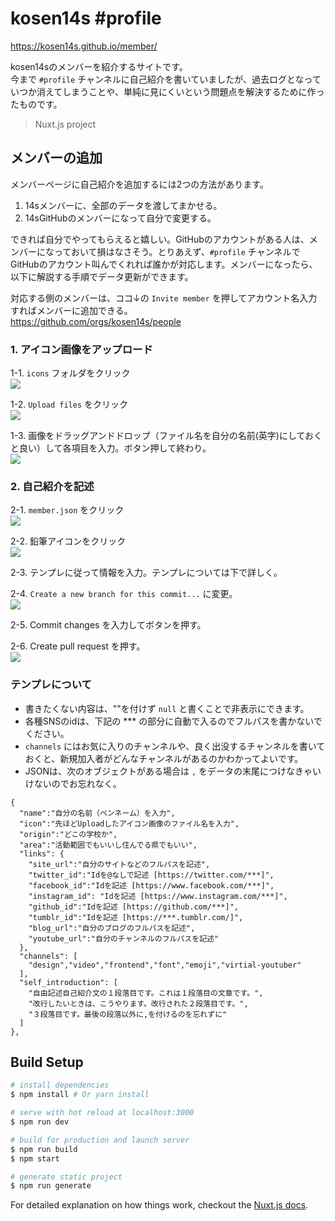# kosen14s #profile

https://kosen14s.github.io/member/

kosen14sのメンバーを紹介するサイトです。  
今まで `#profile` チャンネルに自己紹介を書いていましたが、過去ログとなっていつか消えてしまうことや、単純に見にくいという問題点を解決するために作ったものです。  

> Nuxt.js project

## メンバーの追加

メンバーページに自己紹介を追加するには2つの方法があります。

1. 14sメンバーに、全部のデータを渡してまかせる。
2. 14sGitHubのメンバーになって自分で変更する。

できれば自分でやってもらえると嬉しい。GitHubのアカウントがある人は、メンバーになっておいて損はなさそう。とりあえず、`#profile` チャンネルでGitHubのアカウント叫んでくれれば誰かが対応します。メンバーになったら、以下に解説する手順でデータ更新ができます。

対応する側のメンバーは、ココ↓の `Invite member` を押してアカウント名入力すればメンバーに追加できる。  
https://github.com/orgs/kosen14s/people 

### 1. アイコン画像をアップロード
1-1. `icons` フォルダをクリック  
![](https://imgur.com/OjQAZlQ.png)

1-2. `Upload files` をクリック  
![](https://imgur.com/vPPzQ3R.png)

1-3. 画像をドラッグアンドドロップ（ファイル名を自分の名前(英字)にしておくと良い）して各項目を入力。ボタン押して終わり。  
![](https://imgur.com/eAMyrnp.png)

### 2. 自己紹介を記述
2-1. `member.json` をクリック  
![](https://imgur.com/fDoN7Ll.png)

2-2. 鉛筆アイコンをクリック  
![](https://imgur.com/J2bpizm.png)

2-3. テンプレに従って情報を入力。テンプレについては下で詳しく。

2-4. `Create a new branch for this commit...` に変更。  
![](https://imgur.com/BaMLhbZ.png)

2-5. Commit changes を入力してボタンを押す。

2-6. Create pull request を押す。  
![](https://imgur.com/vEbJQK6.png)

### テンプレについて

- 書きたくない内容は、""を付けず `null` と書くことで非表示にできます。
- 各種SNSのidは、下記の *** の部分に自動で入るのでフルパスを書かないでください。
- `channels` にはお気に入りのチャンネルや、良く出没するチャンネルを書いておくと、新規加入者がどんなチャンネルがあるのかわかってよいです。
- JSONは、次のオブジェクトがある場合は `,` をデータの末尾につけなきゃいけないのでお忘れなく。

```
{
  "name":"自分の名前（ペンネーム）を入力",
  "icon":"先ほどUploadしたアイコン画像のファイル名を入力",
  "origin":"どこの学校か",
  "area":"活動範囲でもいいし住んでる県でもいい",
  "links": {
    "site_url":"自分のサイトなどのフルパスを記述",
    "twitter_id":"Idを@なしで記述 [https://twitter.com/***]",
    "facebook_id":"Idを記述 [https://www.facebook.com/***]",
    "instagram_id": "Idを記述 [https://www.instagram.com/***]",
    "github_id":"Idを記述 [https://github.com/***]",
    "tumblr_id":"Idを記述 [https://***.tumblr.com/]",
    "blog_url":"自分のブログのフルパスを記述",
    "youtube_url":"自分のチャンネルのフルパスを記述"
  },
  "channels": [
    "design","video","frontend","font","emoji","virtial-youtuber"
  ],
  "self_introduction": [
    "自由記述自己紹介文の１段落目です。これは１段落目の文章です。",
    "改行したいときは、こうやります。改行された２段落目です。",
    "３段落目です。最後の段落以外に,を付けるのを忘れずに"
  ]
},
```

## Build Setup

``` bash
# install dependencies
$ npm install # Or yarn install

# serve with hot reload at localhost:3000
$ npm run dev

# build for production and launch server
$ npm run build
$ npm start

# generate static project
$ npm run generate
```

For detailed explanation on how things work, checkout the [Nuxt.js docs](https://github.com/nuxt/nuxt.js).

